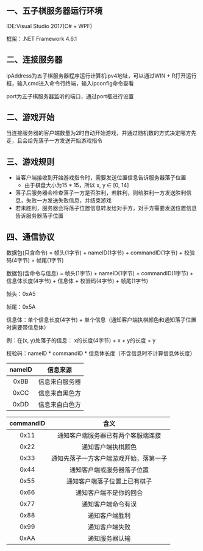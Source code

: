 

## 一、五子棋服务器运行环境

IDE:Visual Studio 2017(C# + WPF)

框架：.NET Framework 4.6.1

## 二、连接服务器

ipAddress为五子棋服务器程序运行计算机ipv4地址，可以通过WIN + R打开运行框，输入cmd进入命令行终端，输入ipconfig命令查看

port为五子棋服务器监听的端口，通过port框进行设置

## 二、游戏开始

当连接服务器的客户端数量为2时自动开始游戏，并通过随机数的方式决定哪方先走，且会给先落子一方发送开始游戏指令

## 三、游戏规则

- 当客户端接收到开始游戏指令时，需要发送位置信息告诉服务器落子位置
  - 由于棋盘大小为15 * 15，所以 x, y ∈ [0, 14]
- 落子后服务器会检查落子一方是否胜利，若胜利，则给胜利一方发送胜利信息，失败一方发送失败信息，并结束游戏
- 若未胜利，服务器会将落子位置信息转发给对手方，对手方需要发送位置信息告诉服务器落子位置

## 四、通信协议

数据包(只含命令) = 帧头(1字节) + nameID(1字节) + commandID(1字节)  + 校验码(4字节) + 帧尾(1字节)

数据包(含命令与信息) = 帧头(1字节) + nameID(1字节) + commandID(1字节) + 信息体长度(4字节) + 信息体 + 校验码(4字节) + 帧尾(1字节)

帧头：0xA5

帧尾：0x5A

信息体：单个信息长度(4字节) + 单个信息（通知客户端执棋颜色和通知落子位置时需要带信息体）

例：在(x, y)处落子的信息： x的长度(4字节) + x + y的长度 + y

校验码：nameID * commandID * 信息体长度（不含信息时不计算信息体长度）

| nameID |    信息来源    |
| :----: | :------------: |
|  0xBB  | 信息来自服务器 |
|  0xCC  | 信息来自黑色方 |
|  0xDD  | 信息来自白色方 |

| commandID |                  含义                  |
| :-------: | :------------------------------------: |
|   0x11    |   通知客户端服务器已有两个客服端连接   |
|   0x22    |           通知客户端执棋颜色           |
|   0x33    | 通知先落子一方客户端游戏开始，落第一子 |
|   0x44    |       通知客户端或服务器落子位置       |
|   0x55    |      通知客户端落子位置上已有棋子      |
|   0x66    |         通知客户端不是你的回合         |
|   0x77    |           通知客户端命令有误           |
|   0x88    |             通知客户端胜利             |
|   0x99    |             通知客户端失败             |
|   0xAA    |             通知服务器认输             |
















